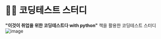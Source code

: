 # 👩‍💻 코딩테스트 스터디
**"이것이 취업을 위한 코딩테스트다 with python"** 책을 활용한 코딩테스트 스터디
![image](https://github.com/user-attachments/assets/b0327860-dd55-4242-9226-b06208ce479b)
